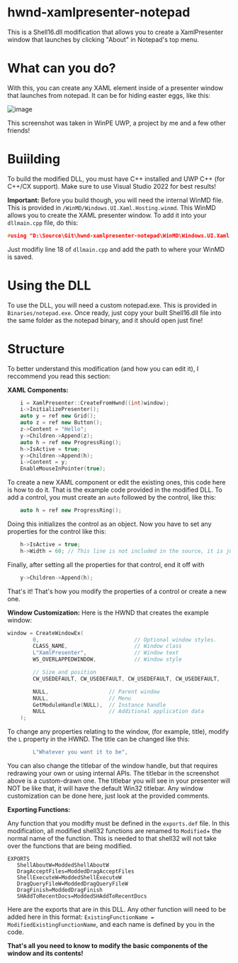 # hwnd-xamlpresenter-notepad
This is a Shell16.dll modification that allows you to create a XamlPresenter window that launches by clicking "About" in Notepad's top menu.

# What can you do?
With this, you can create any XAML element inside of a presenter window that launches from notepad. It can be for hiding easter eggs, like this: 

![image](https://user-images.githubusercontent.com/83825746/205511464-fbf2c715-3e88-47d3-a827-fdff910e4e1b.png)

This screenshot was taken in WinPE UWP, a project by me and a few other friends!

# Buiilding
To build the modified DLL, you must have C++ installed and UWP C++ (for C++/CX support). Make sure to use Visual Studio 2022 for best results!

**Important:**
Before you build though, you will need the internal WinMD file. This is provided in `/WinMD/Windows.UI.Xaml.Hosting.winmd`. This WinMD allows you to create the XAML presenter window. To add it into your `dllmain.cpp` file, do this:

```cpp
#using "D:\Source\Git\hwnd-xamlpresenter-notepad\WinMD\Windows.UI.Xaml.Hosting.winmd" // Make sure to set the path to where ever your winmd file is! (This path is an example on my computer)
```

Just modifiy line 18 of `dllmain.cpp` and add the path to where your WinMD is saved.

# Using the DLL
To use the DLL, you will need a custom notepad.exe. This is provided in `Binaries/notepad.exe`. Once ready, just copy your built Shell16.dll file into the same folder as the notepad binary, and it should open just fine!

# Structure
To better understand this modification (and how you can edit it), I reccommend you read this section:

**XAML Components:**
```cpp
    i = XamlPresenter::CreateFromHwnd((int)window);
    i->InitializePresenter();
    auto y = ref new Grid();
    auto z = ref new Button();
    z->Content = "Hello";
    y->Children->Append(z);
    auto h = ref new ProgressRing();
    h->IsActive = true;
    y->Children->Append(h);
    i->Content = y;
    EnableMouseInPointer(true);
```
To create a new XAML component or edit the existing ones, this code here is how to do it. That is the example code provided in the modified DLL. To add a control, you must create an `auto` followed by the control, like this:
```cpp
    auto h = ref new ProgressRing();
```
Doing this initializes the control as an object. Now you have to set any properties for the control like this:
```cpp
    h->IsActive = true;
    h->Width = 60; // This line is not included in the source, it is just an example.
```
Finally, after setting all the properties for that control, end it off with
```cpp
    y->Children->Append(h);
```
That's it! That's how you modify the properties of a control or create a new one.

**Window Customization:**
Here is the HWND that creates the example window:
```cpp
window = CreateWindowEx(
        0,                              // Optional window styles.
        CLASS_NAME,                     // Window class
        L"XamlPresenter",               // Window text
        WS_OVERLAPPEDWINDOW,            // Window style

        // Size and position
        CW_USEDEFAULT, CW_USEDEFAULT, CW_USEDEFAULT, CW_USEDEFAULT,

        NULL,                   // Parent window    
        NULL,                   // Menu
        GetModuleHandle(NULL),  // Instance handle
        NULL                    // Additional application data
    );
```
To change any properties relating to the window, (for example, title), modify the `L` property in the HWND. The title can be changed like this:
```cpp
        L"Whatever you want it to be",
```
You can also change the titlebar of the window handle, but that requires redrawing your own or using internal APIs. The titlebar in the screenshot above is a custom-drawn one. The titlebar you will see in your presenter will NOT be like that, it will have the default Win32 titlebar.
Any window customization can be done here, just look at the provided comments.

**Exporting Functions:**

Any function that you modifty must be defined in the `exports.def` file. In this modification, all modified shell32 functions are renamed to `Modified`+ the normal name of the function. This is needed to that shell32 will not take over the functions that are being modified.
```
EXPORTS
   ShellAboutW=ModdedShellAboutW
   DragAcceptFiles=ModdedDragAcceptFiles
   ShellExecuteW=ModdedShellExecuteW
   DragQueryFileW=ModdedDragQueryFileW
   DragFinish=ModdedDragFinish
   SHAddToRecentDocs=ModdedSHAddToRecentDocs
```

Here are the exports that are in this DLL. Any other function will need to be added here in this format: `ExistingFunctionName = ModifiedExistingFunctionName`, and each name is defined by you in the code.

**That's all you need to know to modify the basic components of the window and its contents!**
